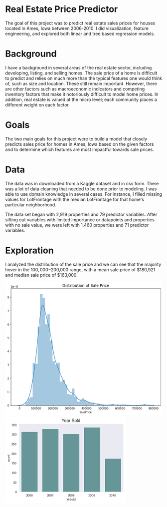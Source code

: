 # Real Estate Price Predictor
The goal of this project was to predict real estate sales prices for houses located in Ames, Iowa between 2006-2010. I did visualization, feature engineering, and explored both linear and tree based regression models.

# Background
I have a background in several areas of the real estate sector, including developing, listing, and selling homes. The sale price of a home is difficult to predict and relies on much more than the typical features one would think of, such as size and location. These still remain important. However, there are other factors such as macroeconomic indicators and competing inventory factors that make it notoriously difficult to model home prices. In addition, real estate is valued at the micro level; each community places a different weight on each factor.

# Goals
The two main goals for this project were to build a model that closely predicts sales price for homes in Ames, Iowa based on the given factors and to determine which features are most impactful towards sale prices.

# Data
The data was in downloaded from a Kaggle dataset and in csv form. There was a lot of data cleaning that needed to be done prior to modeling. I was able to use domain knowledge in several cases. For instance, I filled missing values for LotFrontage with the median LotFrontage for that home's particular neighborhood. 

The data set began with 2,919 properties and 79 predictor variables. After sifting out variables with limited importance or datapoints and properties with no sale value, we were left with 1,460 properties and 71 predictor variables.

# Exploration
I analyzed the distribution of the sale price and we can see that the majority hover in the $100,000-$200,000 range, with a mean sale price of $180,921 and median sale price of $163,000. 

![Images](/images/Dist_Sale_Price.png)
![Images](/images/Year_Sold.png)
